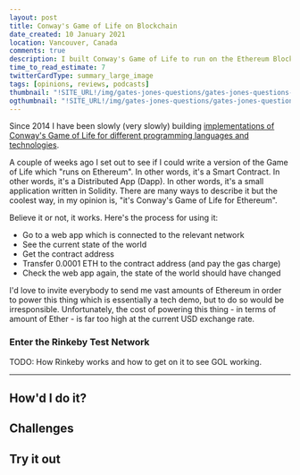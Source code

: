 ```yaml
---
layout: post
title: Conway's Game of Life on Blockchain
date_created: 10 January 2021
location: Vancouver, Canada
comments: true
description: I built Conway's Game of Life to run on the Ethereum Blockchain network, usign Solidity - here's how, and what I learned.
time_to_read_estimate: 7
twitterCardType: summary_large_image
tags: [opinions, reviews, podcasts]
thumbnail: "!SITE_URL!/img/gates-jones-questions/gates-jones-questions-thumbnail-tw.png"
ogthumbnail: "!SITE_URL!/img/gates-jones-questions/gates-jones-questions-thumbnail-og.png"
---
```


Since 2014 I have been slowly (very slowly) building [implementations of Conway's Game of Life for different programming languages and technologies](https://github.com/conwaysgame/).

A couple of weeks ago I set out to see if I could write a version of the Game of Life which "runs on Ethereum". In other words, it's a Smart Contract. In other words, it's a Distributed App (Dapp). In other words, it's a small application written in Solidity. There are many ways to describe it but the coolest way, in my opinion is, "it's Conway's Game of Life for Ethereum".

Believe it or not, it works. Here's the process for using it:

* Go to a web app which is connected to the relevant network
* See the current state of the world
* Get the contract address
* Transfer 0.0001 ETH to the contract address (and pay the gas charge)
* Check the web app again, the state of the world should have changed

I'd love to invite everybody to send me vast amounts of Ethereum in order to power this thing which is essentially a tech demo, but to do so would be irresponsible. Unfortunately, the cost of powering this thing - in terms of amount of Ether - is far too high at the current USD exchange rate.

### Enter the Rinkeby Test Network

TODO: How Rinkeby works and how to get on it to see GOL working.

---

## How'd I do it?

## Challenges

## Try it out
